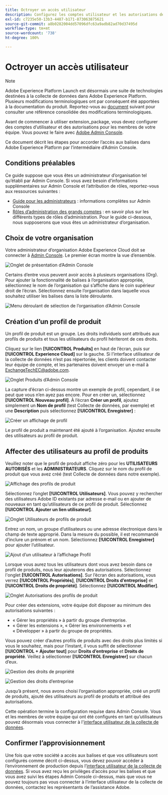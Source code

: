 ```yaml
---
title: Octroyer un accès utilisateur
description: Configurez les comptes utilisateur et les autorisations de balises des membres de votre équipe dans Adobe Experience Platform.
exl-id: c7235e50-13b3-4487-b171-873063875621
source-git-commit: a8b0282004dd57096dfc63a9adb82ad70d37495d
workflow-type: tm+mt
source-wordcount: '738'
ht-degree: 100%

---
```


# Octroyer un accès utilisateur

>[!NOTE]
>
>Adobe Experience Platform Launch est désormais une suite de technologies destinées à la collecte de données dans Adobe Experience Platform. Plusieurs modifications terminologiques ont par conséquent été apportées à la documentation du produit. Reportez-vous au [document](../../term-updates.md) suivant pour consulter une référence consolidée des modifications terminologiques.

Avant de commencer à utiliser extension_package, vous devez configurer des comptes d’utilisateur et des autorisations pour les membres de votre équipe. Vous pouvez le faire avec [Adobe Admin Console](https://adminconsole.adobe.com/).

Ce document décrit les étapes pour accorder l’accès aux balises dans Adobe Experience Platform par l’intermédiaire d’Admin Console.

## Conditions préalables

Ce guide suppose que vous êtes un administrateur d’organisation tel qu’établi par Admin Console. Si vous avez besoin d’informations supplémentaires sur Admin Console et l’attribution de rôles, reportez-vous aux ressources suivantes :

* [Guide pour les administrateurs](https://helpx.adobe.com/fr/enterprise/administering/user-guide.html?topic=/enterprise/administering/morehelp/introduction.ug.js) : informations complètes sur Admin Console
* [Rôles d’administration des grands comptes](https://helpx.adobe.com/fr/enterprise/using/admin-roles.html) : en savoir plus sur les différents types de rôles d’administration. Pour le guide ci-dessous, nous supposerons que vous êtes un administrateur d’organisation.

## Choix de votre organisation

Votre administrateur d’organisation Adobe Experience Cloud doit se connecter à [Admin Console](https://adminconsole.adobe.com/). Le premier écran montre la vue d’ensemble.

![Onglet de présentation d’Admin Console](../images/getting-started/admin-console-overview.png)

Certains d’entre vous peuvent avoir accès à plusieurs organisations (Org). Pour ajouter la fonctionnalité de balises à l’organisation appropriée, sélectionnez le nom de l’organisation qui s’affiche dans le coin supérieur droit de l’écran. Sélectionnez ensuite l’organisation dans laquelle vous souhaitez utiliser les balises dans la liste déroulante.

![Menu déroulant de sélection de l’organisation d’Admin Console](../images/getting-started/admin-console-choose-org.png)

## Création d’un profil de produit

Un profil de produit est un groupe. Les droits individuels sont attribués aux profils de produits et tous les utilisateurs du profil hériteront de ces droits.

Cliquez sur le lien **[!UICONTROL Produits]** en haut de l’écran, puis sur **[!UICONTROL Experience Cloud]** sur la gauche. Si lʼinterface utilisateur de la collecte de données nʼest pas répertoriée, les clients doivent contacter leur équipe de compte, et les partenaires doivent envoyer un e-mail à <ExchangeTechEC@adobe.com>.

![Onglet Produits d’Admin Console](../images/getting-started/admin-console-products-launch.png)

La capture d’écran ci-dessus montre un exemple de profil, cependant, il se peut que vous n’en ayez pas encore. Pour en créer un, sélectionnez **[!UICONTROL Nouveau profil]**. À l’écran **Créer un profil**, ajoutez simplement un **Nom de profil** (test Collecte de données, par exemple) et une **Description** puis sélectionnez **[!UICONTROL Enregistrer]** :

![Créer un affichage de profil](../images/getting-started/admin-console-create-a-new-profile.png)

Le profil de produit a maintenant été ajouté à l’organisation. Ajoutez ensuite des utilisateurs au profil de produit.

## Affecter des utilisateurs au profil de produits

Veuillez noter que le profil de produit affiche zéro pour les **UTILISATEURS AUTORISÉS** et les **ADMINISTRATEURS**. Cliquez sur le nom du profil de produit que vous avez créé (test Collecte de données dans notre exemple).

![Affichage des profils de produit](../images/getting-started/admin-console-profiles-add-user.png)

Sélectionnez l’onglet **[!UICONTROL Utilisateurs]**. Vous pouvez y rechercher des utilisateurs Adobe ID existants par adresse e-mail ou en ajouter de nouveaux en tant qu’utilisateurs de ce profil de produit. Sélectionnez **[!UICONTROL Ajouter un lien utilisateur]**.

![Onglet Utilisateurs de profils de produit](../images/getting-started/admin-console-add-launch-user.png)

Entrez un nom, un groupe d’utilisateurs ou une adresse électronique dans le champ de texte approprié. Dans la mesure du possible, il est recommandé d’inclure un prénom et un nom. Sélectionnez **[!UICONTROL Enregistrer]** pour ajouter l’utilisateur.

![Ajout d’un utilisateur à l’affichage Profil](../images/getting-started/admin-console-add-user.png)

Lorsque vous aurez tous les utilisateurs dont vous avez besoin dans ce profil de produits, nous leur ajouterons des autorisations. Sélectionnez l&#39;onglet **[!UICONTROL Autorisations]**. Sur l’écran des autorisations, vous verrez **[!UICONTROL Propriétés]**, **[!UICONTROL Droits d’entreprise]** et **[!UICONTROL Droits de propriété]**. Sélectionnez **[!UICONTROL Modifier]**.

![Onglet Autorisations des profils de produit](../images/getting-started/admin-console-profile-permissions.png)

Pour créer des extensions, votre équipe doit disposer au minimum des autorisations suivantes :

* « Gérer les propriétés » à partir du groupe d’entreprise.
* « Gérer les extensions », « Gérer les environnements » et « Développer » à partir du groupe de propriétés.

Vous pouvez créer d’autres profils de produits avec des droits plus limités si vous le souhaitez, mais pour l’instant, il vous suffit de sélectionner **[!UICONTROL + Ajouter tout]** pour **Droits d’entreprise** et **Droits de propriété**. Veillez à sélectionner **[!UICONTROL Enregistrer]** sur chacun d’eux.

![Gestion des droits de propriété](../images/getting-started/admin-console-add-all-property-rights.png)

![Gestion des droits d’entreprise](../images/getting-started/admin-console-add-all-company-rights.png)

Jusqu’à présent, nous avons choisi l’organisation appropriée, créé un profil de produits, ajouté des utilisateurs au profil de produits et attribué des autorisations.

Cette opération termine la configuration requise dans Admin Console. Vous et les membres de votre équipe qui ont été configurés en tant qu’utilisateurs pouvez désormais vous connecter à l&#39;[interface utilisateur de la collecte de données](https://launch.adobe.com/).

## Confirmer l’approvisionnement

Une fois que votre société a accès aux balises et que vos utilisateurs sont configurés comme décrit ci-dessus, vous devez pouvoir accéder à l’environnement de production depuis l’[interface utilisateur de la collecte de données](https://launch.adobe.com/). Si vous avez reçu les privilèges d’accès pour les balises et que vous avez suivi les étapes Admin Console ci-dessus, mais que vous ne pouvez toujours pas vous connecter à l’interface utilisateur de la collecte de données, contactez les représentants de l’assistance Adobe.
